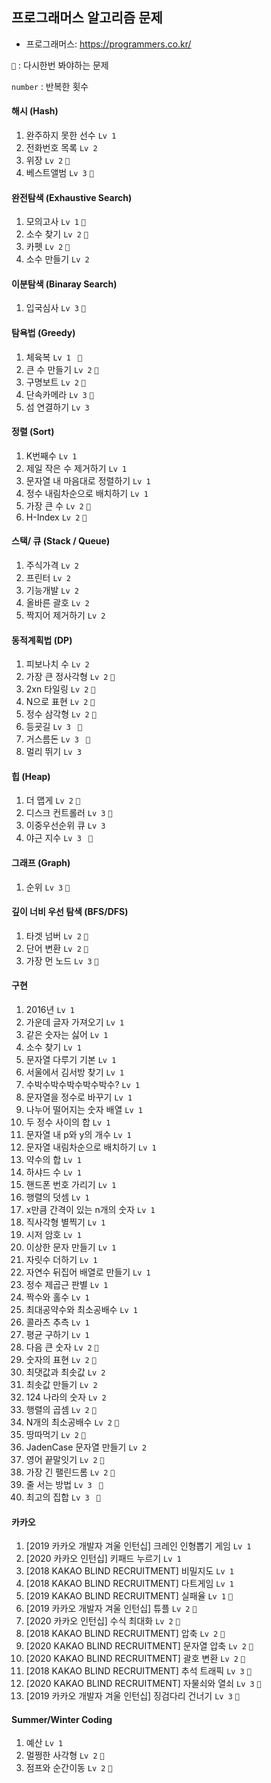## 프로그래머스 알고리즘 문제

- 프로그래머스: https://programmers.co.kr/

`👀` : 다시한번 봐야하는 문제

`number` : 반복한 횟수

#### 해시 (Hash)

1. 완주하지 못한 선수 `Lv 1`
2. 전화번호 목록 `Lv 2`
3. 위장 `Lv 2` `👀`
4. 베스트앨범 `Lv 3` `👀`

#### 완전탐색 (Exhaustive Search)

1. 모의고사 `Lv 1` `👀`
2. 소수 찾기 `Lv 2` `👀`
3. 카펫 `Lv 2` `👀`
4. 소수 만들기 `Lv 2`

#### 이분탐색 (Binaray Search)

1. 입국심사 `Lv 3` `👀`

#### 탐욕법 (Greedy)

1. 체육복 `Lv 1 ` `👀`
2. 큰 수 만들기 `Lv 2` `👀`
3. 구명보트 `Lv 2` `👀`
4. 단속카메라 `Lv 3` `👀`
5. 섬 연결하기 `Lv 3`

#### 정렬 (Sort)

1. K번째수 `Lv 1`
2. 제일 작은 수 제거하기 `Lv 1`
3. 문자열 내 마음대로 정렬하기 `Lv 1`
4. 정수 내림차순으로 배치하기 `Lv 1`
5. 가장 큰 수 `Lv 2` `👀`
6. H-Index `Lv 2` `👀`

#### 스택/ 큐 (Stack / Queue)

1. 주식가격 `Lv 2`
2. 프린터 `Lv 2`
3. 기능개발 `Lv 2`
4. 올바른 괄호 `Lv 2`
5. 짝지어 제거하기 `Lv 2`

#### 동적계획법 (DP)

1. 피보나치 수 `Lv 2`
2. 가장 큰 정사각형 `Lv 2` `👀`
3. 2xn 타일링 `Lv 2` `👀`
4. N으로 표현 `Lv 2` `👀`
5. 정수 삼각형 `Lv 2` `👀`
6. 등굣길 `Lv 3 ` `👀`
7. 거스름돈 `Lv 3 ` `👀`
8. 멀리 뛰기 `Lv 3 `

#### 힙 (Heap)

1. 더 맵게 `Lv 2` `👀`
2. 디스크 컨트롤러 `Lv 3` `👀`
3. 이중우선순위 큐 `Lv 3`
4. 야근 지수 `Lv 3 ` `👀`

#### 그래프 (Graph)

1. 순위 `Lv 3` `👀`

#### 깊이 너비 우선 탐색 (BFS/DFS)

1. 타겟 넘버 `Lv 2` `👀`
2. 단어 변환 `Lv 2` `👀`
3. 가장 먼 노드 `Lv 3` `👀`

#### 구현

1. 2016년 `Lv 1`
2. 가운데 글자 가져오기 `Lv 1`
3. 같은 숫자는 싫어 `Lv 1`
4. 소수 찾기 `Lv 1`
5. 문자열 다루기 기본 `Lv 1`
6. 서울에서 김서방 찾기 `Lv 1`
7. 수박수박수박수박수박수? `Lv 1`
8. 문자열을 정수로 바꾸기 `Lv 1`
9. 나누어 떨어지는 숫자 배열 `Lv 1`
10. 두 정수 사이의 합 `Lv 1`
11. 문자열 내 p와 y의 개수 `Lv 1`
12. 문자열 내림차순으로 배치하기 `Lv 1`
13. 약수의 합 `Lv 1`
14. 하샤드 수 `Lv 1`
15. 핸드폰 번호 가리기 `Lv 1`
16. 행렬의 덧셈 `Lv 1`
17. x만큼 간격이 있는 n개의 숫자 `Lv 1`
18. 직사각형 별찍기 `Lv 1`
19. 시저 암호 `Lv 1`
20. 이상한 문자 만들기 `Lv 1`
21. 자릿수 더하기 `Lv 1`
22. 자연수 뒤집어 배열로 만들기 `Lv 1`
23. 정수 제곱근 판별 `Lv 1`
24. 짝수와 홀수 `Lv 1`
25. 최대공약수와 최소공배수 `Lv 1`
26. 콜라츠 추측 `Lv 1`
27. 평균 구하기 `Lv 1`
28. 다음 큰 숫자 `Lv 2` `👀`
29. 숫자의 표현 `Lv 2` `👀`
30. 최댓값과 최솟값 `Lv 2`
31. 최솟값 만들기 `Lv 2`
32. 124 나라의 숫자 `Lv 2`
33. 행렬의 곱셈 `Lv 2` `👀`
34. N개의 최소공배수 `Lv 2` `👀`
35. 땅따먹기 `Lv 2` `👀`
36. JadenCase 문자열 만들기 `Lv 2`
37. 영어 끝말잇기 `Lv 2` `👀`
38. 가장 긴 팰린드롬 `Lv 2` `👀`
39. 줄 서는 방법 `Lv 3 ` `👀`
40. 최고의 집합 `Lv 3 ` `👀`

#### 카카오

1. [2019 카카오 개발자 겨울 인턴십] 크레인 인형뽑기 게임 `Lv 1`
2. [2020 카카오 인턴십] 키패드 누르기 `Lv 1`
3. [2018 KAKAO BLIND RECRUITMENT] 비밀지도 `Lv 1`
4. [2018 KAKAO BLIND RECRUITMENT] 다트게임 `Lv 1`
5. [2019 KAKAO BLIND RECRUITMENT] 실패율 `Lv 1` `👀`
6. [2019 카카오 개발자 겨울 인턴십] 튜플 `Lv 2` `👀`
7. [2020 카카오 인턴십] 수식 최대화 `Lv 2` `👀`
8. [2018 KAKAO BLIND RECRUITMENT] 압축 `Lv 2` `👀`
9. [2020 KAKAO BLIND RECRUITMENT] 문자열 압축 `Lv 2` `👀`
10. [2020 KAKAO BLIND RECRUITMENT] 괄호 변환 `Lv 2` `👀`
11. [2018 KAKAO BLIND RECRUITMENT] 추석 트래픽 `Lv 3` `👀`
12. [2020 KAKAO BLIND RECRUITMENT] 자물쇠와 열쇠 `Lv 3` `👀`
13. [2019 카카오 개발자 겨울 인턴십] 징검다리 건너기 `Lv 3` `👀`

#### Summer/Winter Coding

1. 예산 `Lv 1`
2. 멀쩡한 사각형 `Lv 2` `👀`
3. 점프와 순간이동 `Lv 2` `👀`
